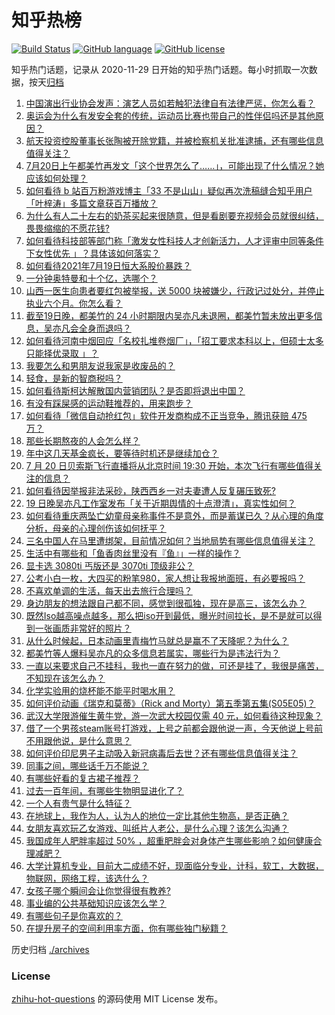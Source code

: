 # 知乎热榜
[![Build Status](https://github.com/ToWeLong/zhihu-hot-questions/workflows/CI/badge.svg)](https://github.com/ToWeLong/zhihu-hot-questions/actions)
[![GitHub language](https://img.shields.io/badge/language-golang-orange.svg)](https://golang.org/)
[![GitHub license](https://img.shields.io/github/license/ToWeLong/zhihu-hot-questions)](https://github.com/ToWeLong/zhihu-hot-questions/blob/main/LICENSE)

知乎热门话题，记录从 2020-11-29 日开始的知乎热门话题。每小时抓取一次数据，按天[归档](./archives)

<!-- BEGIN -->

1. [中国演出行业协会发声：演艺人员如若触犯法律自有法律严惩，你怎么看？](https://www.zhihu.com/question/473241414)
1. [奥运会为什么有发安全套的传统，运动员比赛也带自己的性伴侣吗还是其他原因？](https://www.zhihu.com/question/471480817)
1. [航天投资控股董事长张陶被开除党籍，并被检察机关批准逮捕，还有哪些信息值得关注？](https://www.zhihu.com/question/473261238)
1. [7月20日上午都美竹再发文「这个世界怎么了……」，可能出现了什么情况？她应该如何处理？](https://www.zhihu.com/question/473354394)
1. [如何看待 b 站百万粉游戏博主「33 不是山山」疑似再次洗稿缝合知乎用户「叶梓涛」多篇文章获百万播放？](https://www.zhihu.com/question/473209566)
1. [为什么有人二十左右的奶茶买起来很随意，但是看剧要充视频会员就很纠结，畏畏缩缩的不愿花钱?](https://www.zhihu.com/question/469288282)
1. [如何看待科技部等部门称「激发女性科技人才创新活力，人才评审中同等条件下女性优先 」？具体该如何落实？](https://www.zhihu.com/question/473183170)
1. [如何看待2021年7月19日恒大系股价暴跌？](https://www.zhihu.com/question/473200060)
1. [一分钟奥特曼和十个亿，选哪个？](https://www.zhihu.com/question/472319404)
1. [山西一医生向患者要红包被举报，送 5000 块被嫌少，行政记过处分，并停止执业六个月。你怎么看？](https://www.zhihu.com/question/473165865)
1. [截至19日晚，都美竹的 24 小时期限内吴亦凡未退圈，都美竹暂未放出更多信息，吴亦凡会全身而退吗？](https://www.zhihu.com/question/473266486)
1. [如何看待河南中烟回应「名校扎堆卷烟厂」，「招工要求本科以上，但硕士太多只能择优录取 」？](https://www.zhihu.com/question/472517656)
1. [我要怎么和男朋友说我家是收废品的？](https://www.zhihu.com/question/473104039)
1. [轻食，是新的智商税吗？](https://www.zhihu.com/question/469960420)
1. [如何看待斯柯达解散国内营销团队？是否即将退出中国？](https://www.zhihu.com/question/472553308)
1. [有没有踩屎感的运动鞋推荐的，用来跑步？](https://www.zhihu.com/question/391587350)
1. [如何看待「微信自动抢红包」软件开发商构成不正当竞争，腾讯获赔 475 万？](https://www.zhihu.com/question/461113551)
1. [那些长期熬夜的人会怎么样？](https://www.zhihu.com/question/471772400)
1. [年中这几天基金疯长，要等待时机还是继续加仓？](https://www.zhihu.com/question/440734894)
1. [7 月 20 日贝索斯飞行直播将从北京时间 19:30 开始，本次飞行有哪些值得关注的信息？](https://www.zhihu.com/question/472029012)
1. [如何看待因举报非法采砂，陕西西乡一对夫妻遭人反复碾压致死?](https://www.zhihu.com/question/472187942)
1. [19 日晚吴亦凡工作室发布「关于近期舆情的十点澄清」，真实性如何？](https://www.zhihu.com/question/473270235)
1. [如何看待重庆两坠亡幼童母亲称事件不是意外，而是蓄谋已久？从心理的角度分析，母亲的心理创伤该如何抚平？](https://www.zhihu.com/question/472591476)
1. [三名中国人在马里遭绑架，目前情况如何？当地局势有哪些信息值得关注？](https://www.zhihu.com/question/472916793)
1. [生活中有哪些和「鱼香肉丝里没有『鱼』」一样的操作？](https://www.zhihu.com/question/472752046)
1. [显卡选 3080ti 丐版还是 3070ti 顶级非公？](https://www.zhihu.com/question/463239809)
1. [公考小白一枚，大四买的粉笔980，家人想让我报地面班，有必要报吗？](https://www.zhihu.com/question/471636020)
1. [不喜欢单调的生活，每天出去旅行合理吗？](https://www.zhihu.com/question/470915297)
1. [身边朋友的想法跟自己都不同，感觉到很孤独，现在是高三，该怎么办？](https://www.zhihu.com/question/471252600)
1. [既然Iso越高噪点越多，那么把iso开到最低，曝光时间拉长，是不是就可以得到一张画质非常好的照片？](https://www.zhihu.com/question/472876923)
1. [从什么时候起，日本动画里青梅竹马就总是赢不了天降呢？为什么？](https://www.zhihu.com/question/472757190)
1. [都美竹等人爆料吴亦凡的众多信息若属实，哪些行为是违法行为？](https://www.zhihu.com/question/473026264)
1. [一直以来要求自己不挂科，我也一直在努力的做，可还是挂了，我很是痛苦，不知现在该怎么办？](https://www.zhihu.com/question/473113874)
1. [化学实验用的烧杯能不能平时喝水用？](https://www.zhihu.com/question/30500379)
1. [如何评价动画《瑞克和莫蒂》（Rick and Morty）第五季第五集(S05E05)？](https://www.zhihu.com/question/471839931)
1. [武汉大学限游催生黄牛党，游一次武大校园仅需 40 元，如何看待这种现象？](https://www.zhihu.com/question/473210811)
1. [借了一个男孩steam账号打游戏，上号之前都会跟他说一声，今天他说上号前不用跟他说，是什么意思？](https://www.zhihu.com/question/389364381)
1. [如何评价印尼男子主动吸入新冠病毒后去世？还有哪些信息值得关注？](https://www.zhihu.com/question/472914984)
1. [同事之间，哪些话千万不能说？](https://www.zhihu.com/question/472183594)
1. [有哪些好看的复古裙子推荐？](https://www.zhihu.com/question/456266470)
1. [过去一百年间，有哪些生物明显进化了？](https://www.zhihu.com/question/472023567)
1. [一个人有贵气是什么特征？](https://www.zhihu.com/question/61071183)
1. [在地球上，我作为人，认为人的地位一定比其他生物高，是否正确？](https://www.zhihu.com/question/473108260)
1. [女朋友喜欢玩乙女游戏、叫纸片人老公，是什么心理？该怎么沟通？](https://www.zhihu.com/question/472249121)
1. [我国成年人肥胖率超过 50% ，超重肥胖会对身体产生哪些影响？如何健康合理减肥？](https://www.zhihu.com/question/472532788)
1. [大学计算机专业，目前大二成绩不好，现面临分专业，计科，软工，大数据，物联网，网络工程，该选什么？](https://www.zhihu.com/question/461632323)
1. [女孩子哪个瞬间会让你觉得很有教养?](https://www.zhihu.com/question/364828906)
1. [事业编的公共基础知识应该怎么学？](https://www.zhihu.com/question/265017751)
1. [有哪些句子是你喜欢的？](https://www.zhihu.com/question/470942737)
1. [在提升房子的空间利用率方面，你有哪些独门秘籍？](https://www.zhihu.com/question/472170174)

<!-- END -->

历史归档 [./archives](./archives)


### License
[zhihu-hot-questions](https://github.com/towelong/zhihu-hot-questions) 的源码使用 MIT License 发布。